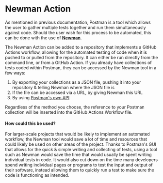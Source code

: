 # Newman Action
As mentioned in previous documentation, Postman is a tool which allows the user to gather multiple tests together and run them simultaneously against code. Should the user wish for this process to be automated, this can be done with the use of **[Newman](https://github.com/marketplace/actions/newman-action)**. 

The Newman Action can be added to a repository that implements a GitHub Actions workflow, allowing for the automated testing of code when it is pushed to or pulled from the repository. It can either be run directly from the command line, or from a GitHub Action. If you already have collections of tests coded within Postman, they can be accessed by the Newman tool in a few ways:

1. By exporting your collections as a JSON file, pushing it into your repository & telling Newman where the JSON file is
2. If the file can be accessed via a URL, by giving Newman this URL
3. By using [Postman's own API](https://docs.api.getpostman.com/?version=latest)

Regardless of the method you choose, the reference to your Postman collection will be inserted into the GitHub Actions Workflow file.

#### How could this be used?
For larger-scale projects that would be likely to implement an automated workflow, the Newman tool would save a lot of time and resources that could likely be used on other areas of the project. Thanks to Postman's GUI that allows for the quick & simple writing and collecting of tests, using a tool such as Newman would save the time that would usually be spent writing individual tests in code. It would also cut down on the time many developers spend writing individual pages or programs to test the input and output of their software, instead allowing them to quickly run a test to make sure the code is functioning as intended.